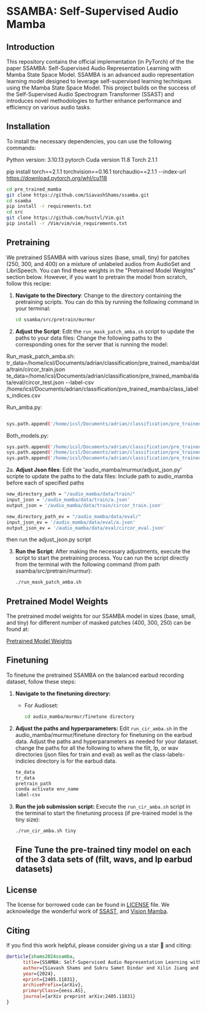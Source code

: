 # SSAMBA: Self-Supervised Audio Mamba


## Introduction
This repository contains the official implementation (in PyTorch) of the the paper SSAMBA: Self-Supervised Audio Representation Learning with Mamba State Space Model. SSAMBA is an advanced audio representation learning model designed to leverage self-supervised learning techniques using the Mamba State Space Model. This project builds on the success of the Self-Supervised Audio Spectrogram Transformer (SSAST) and introduces novel methodologies to further enhance performance and efficiency on various audio tasks. 

## Installation

To install the necessary dependencies, you can use the following commands:

Python version: 3.10.13
pytorch Cuda version 11.8 
Torch 2.1.1 

pip install torch==2.1.1 torchvision==0.16.1 torchaudio==2.1.1 --index-url https://download.pytorch.org/whl/cu118


```bash
cd pre_trained_mamba
git clone https://github.com/SiavashShams/ssamba.git
cd ssamba
pip install -r requirements.txt
cd src
git clone https://github.com/hustvl/Vim.git
pip install -r /Vim/vim/vim_requirements.txt
```


## Pretraining

We pretrained SSAMBA with various sizes (base, small, tiny) for patches (250, 300, and 400) on a mixture of unlabeled audios from AudioSet and LibriSpeech. You can find these weights in the "Pretrained Model Weights" section below. However, if you want to pretrain the model from scratch, follow this recipe:

1. **Navigate to the Directory**: Change to the directory containing the pretraining scripts. You can do this by running the following command in your terminal:
    ```bash
    cd ssamba/src/pretrain/murmur
    ```

2. **Adjust the Script**: Edit the `run_mask_patch_amba.sh` script to update the paths to your data files:
Change the following paths to the corresponding ones for the server that is running the model:

Run_mask_patch_amba.sh:
tr_data=/home/icsl/Documents/adrian/classification/pre_trained_mamba/data/train/circor_train.json
te_data=/home/icsl/Documents/adrian/classification/pre_trained_mamba/data/eval/circor_test.json
--label-csv /home/icsl/Documents/adrian/classification/pre_trained_mamba/class_labels_indices.csv 

Run_amba.py:
```bash

sys.path.append('/home/icsl/Documents/adrian/classification/pre_trained_mamba/ssamba')
```


Both_models.py: 
```bash
sys.path.append('/home/icsl/Documents/adrian/classification/pre_trained_mamba/ssamba/src/Vim')
sys.path.append('/home/icsl/Documents/adrian/classification/pre_trained_mamba/ssamba/src/Vim/vim')
sys.path.append('/home/icsl/Documents/adrian/classification/pre_trained_mamba/ssamba/src/Vim/mamba-1p1p1s')
``` 

2a. **Adjust Json files**: Edit the 'audio_mamba/murmur/adjust_json.py' scripte to update the paths to the data files:
Include path to audio_mamba before each of specified paths
```bash
new_directory_path = "/audio_mamba/data/train/"
input_json = '/audio_mamba/data/train/a.json'
output_json = '/audio_mamba/data/train/circor_train.json'

new_directory_path_ev = "/audio_mamba/data/eval/"
input_json_ev = '/audio_mamba/data/eval/a.json'
output_json_ev = '/audio_mamba/data/eval/circor_eval.json'

```

then run the adjust_json.py script 

3. **Run the Script**: After making the necessary adjustments, execute the script to start the pretraining process. You can run the script directly from the terminal with the following command (from path ssamba/src/pretrain/murmur):
    ```bash
    ./run_mask_patch_amba.sh
    ```

## Pretrained Model Weights

The pretrained model weights for our SSAMBA model in sizes (base, small, and tiny) for different number of masked patches (400, 300, 250) can be found at:

[Pretrained Model Weights](https://drive.google.com/drive/u/1/folders/1E1gf5SxdSByDJ16_WQvzTKn8lIoYtZiX)

## Finetuning
To finetune the pretrained SSAMBA on the balanced earbud recording dataset, follow these steps:

1. **Navigate to the finetuning directory:**
   - For Audioset:
     ```bash
     cd audio_mamba/murmur/finetune directory
     ```
   

2. **Adjust the paths and hyperparameters:**
   Edit `run_cir_amba.sh` in the audio_mamba/murmur/finetune directory for finetuning on the earbud data. Adjust the paths and hyperparameters as needed for your dataset.
    change the paths for all the following to where the filt, lp, or wav directories (json files for train and eval) as well as the class-labels-indicies directory is for the earbud         data. 
   ```bash
   te_data
   tr_data
   pretrain_path
   conda activate env_name
   label-csv
   ```

4. **Run the job submission script:**
   Execute the `run_cir_amba.sh` script in the terminal to start the finetuning process (if pre-trained model is the tiny size):
   ```bash
   ./run_cir_amba.sh tiny
   ```

   ## Fine Tune the pre-trained tiny model on each of the 3 data sets of (filt, wavs, and lp earbud datasets)



## License
The license for borrowed code can be found in [LICENSE](https://github.com/SiavashShams/ssamba/blob/main/LICENSE) file. 
We acknowledge the wonderful work of [SSAST](https://arxiv.org/abs/2110.09784), and [Vision Mamba](https://arxiv.org/abs/2401.09417). 

## Citing
If you find this work helpful, please consider giving us a star 🌟 and citing:

```bibtex
@article{shams2024ssamba,
      title={SSAMBA: Self-Supervised Audio Representation Learning with Mamba State Space Model},
      author={Siavash Shams and Sukru Samet Dindar and Xilin Jiang and Nima Mesgarani},
      year={2024},
      eprint={2405.11831},
      archivePrefix={arXiv},
      primaryClass={eess.AS},
      journal={arXiv preprint arXiv:2405.11831}
}

```
